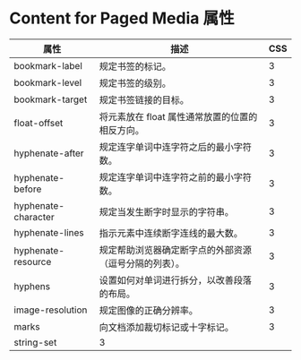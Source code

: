 # Content for Paged Media 属性

| 属性 | 描述 | CSS |
| --- | --- | --- |
| bookmark-label | 规定书签的标记。 | 3 |
| bookmark-level | 规定书签的级别。 | 3 |
| bookmark-target | 规定书签链接的目标。 | 3 |
| float-offset | 将元素放在 float 属性通常放置的位置的相反方向。 | 3 |
| hyphenate-after | 规定连字单词中连字符之后的最小字符数。 | 3 |
| hyphenate-before | 规定连字单词中连字符之前的最小字符数。 | 3 |
| hyphenate-character | 规定当发生断字时显示的字符串。 | 3 |
| hyphenate-lines | 指示元素中连续断字连线的最大数。 | 3 |
| hyphenate-resource | 规定帮助浏览器确定断字点的外部资源（逗号分隔的列表）。 | 3 |
| hyphens | 设置如何对单词进行拆分，以改善段落的布局。 | 3 |
| image-resolution | 规定图像的正确分辨率。 | 3 |
| marks | 向文档添加裁切标记或十字标记。 | 3 |
| string-set | 3 |

